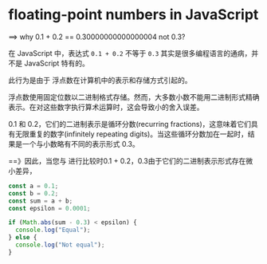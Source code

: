 # floating-point numbers in JavaScript
==> why 0.1 + 0.2 == 0.30000000000000004 not 0.3?

在 JavaScript 中，表达式 `0.1 + 0.2` 不等于 `0.3` 其实是很多编程语言的通病，并不是 JavaScript 特有的。

此行为是由于 浮点数在计算机中的表示和存储方式引起的。

浮点数使用固定位数以二进制格式存储。然而，大多数小数不能用二进制形式精确表示。在对这些数字执行算术运算时，这会导致小的舍入误差。

0.1 和 0.2，它们的二进制表示是循环分数(recurring fractions)，这意味着它们具有无限重复的数字(infinitely repeating digits)。当这些循环分数加在一起时，结果是一个与小数略有不同的表示形式 0.3。

==》因此，当您与 进行比较时0.1 + 0.2，0.3由于它们的二进制表示形式存在微小差异，

```JavaScript
const a = 0.1;
const b = 0.2;
const sum = a + b;
const epsilon = 0.0001;

if (Math.abs(sum - 0.3) < epsilon) {
  console.log("Equal");
} else {
  console.log("Not equal");
}
```
